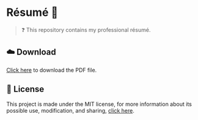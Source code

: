 # Résumé 📜

> ❓ This repository contains my professional résumé.

## ☁️ Download

[Click here](resume.pdf) to download the PDF file.

## 📜 License

This project is made under the MIT license, for more information about its possible use, modification, and sharing, [click here](LICENSE).